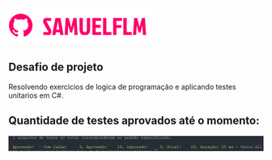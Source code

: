 <img src="Imagens/logo.png" alt="logo_samuelflm">


## Desafio de projeto
Resolvendo exercicios de logica de programação e aplicando testes unitarios em C#.

## Quantidade de testes aprovados até o momento:

<img src="Imagens/tests.png" alt="logo_samuelflm">

